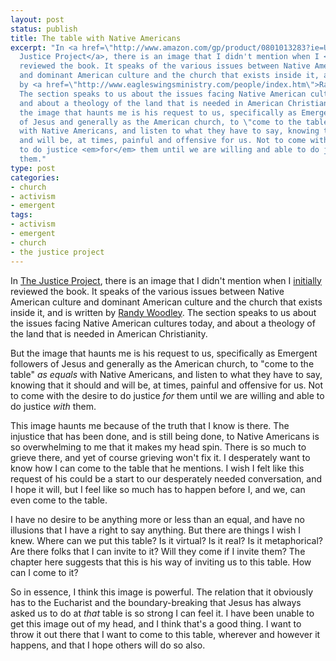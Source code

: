```yaml
---
layout: post
status: publish
title: The table with Native Americans
excerpt: "In <a href=\"http://www.amazon.com/gp/product/0801013283?ie=UTF8&amp;tag=jonathanstega-20&amp;linkCode=as2&amp;camp=1789&amp;creative=390957&amp;creativeASIN=0801013283\">The
  Justice Project</a>, there is an image that I didn't mention when I <a href=\"http://jonathanstegall.com/2009/11/12/the-justice-project/\">initially</a>
  reviewed the book. It speaks of the various issues between Native American culture
  and dominant American culture and the church that exists inside it, and is written
  by <a href=\"http://www.eagleswingsministry.com/people/index.htm\">Randy Woodley</a>.
  The section speaks to us about the issues facing Native American cultures today,
  and about a theology of the land that is needed in American Christianity.\r\n\r\nBut
  the image that haunts me is his request to us, specifically as Emergent followers
  of Jesus and generally as the American church, to \"come to the table\" <em>as equals</em>
  with Native Americans, and listen to what they have to say, knowing that it should
  and will be, at times, painful and offensive for us. Not to come with the desire
  to do justice <em>for</em> them until we are willing and able to do justice <em>with</em>
  them."
type: post
categories:
- church
- activism
- emergent
tags:
- activism
- emergent
- church
- the justice project
---
```

In <a href="http://www.amazon.com/gp/product/0801013283?ie=UTF8&amp;tag=jonathanstega-20&amp;linkCode=as2&amp;camp=1789&amp;creative=390957&amp;creativeASIN=0801013283">The Justice Project</a>, there is an image that I didn't mention when I <a href="http://jonathanstegall.com/2009/11/12/the-justice-project/">initially</a> reviewed the book. It speaks of the various issues between Native American culture and dominant American culture and the church that exists inside it, and is written by <a href="http://www.eagleswingsministry.com/people/index.htm">Randy Woodley</a>. The section speaks to us about the issues facing Native American cultures today, and about a theology of the land that is needed in American Christianity.

But the image that haunts me is his request to us, specifically as Emergent followers of Jesus and generally as the American church, to "come to the table" <em>as equals</em> with Native Americans, and listen to what they have to say, knowing that it should and will be, at times, painful and offensive for us. Not to come with the desire to do justice <em>for</em> them until we are willing and able to do justice <em>with</em> them.

This image haunts me because of the truth that I know is there. The injustice that has been done, and is still being done, to Native Americans is so overwhelming to me that it makes my head spin. There is so much to grieve there, and yet of course grieving won't fix it. I desperately want to know how I can come to the table that he mentions. I wish I felt like this request of his could be a start to our desperately needed conversation, and I hope it will, but I feel like so much has to happen before I, and we, can even come to the table.

I have no desire to be anything more or less than an equal, and have no illusions that I have a right to say anything. But there are things I wish I knew. Where can we put this table? Is it virtual? Is it real? Is it metaphorical? Are there folks that I can invite to it? Will they come if I invite them? The chapter here suggests that this is his way of inviting us to this table. How can I come to it?

So in essence, I think this image is powerful. The relation that it obviously has to the Eucharist and the boundary-breaking that Jesus has always asked us to do at <em>that</em> table is so strong I can feel it. I have been unable to get this image out of my head, and I think that's a good thing. I want to throw it out there that I want to come to this table, wherever and however it happens, and that I hope others will do so also.
